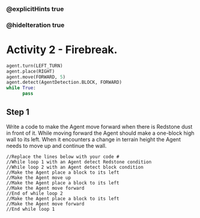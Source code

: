 ### @explicitHints true
### @hideIteration true 
# Activity 2 - Firebreak. 

```python
agent.turn(LEFT_TURN)
agent.place(RIGHT)
agent.move(FORWARD, 5)
agent.detect(AgentDetection.BLOCK, FORWARD) 
while True:
      pass
```

## Step 1
Write a code to make the Agent move forward when there is Redstone dust in front of it.
 While moving forward the Agent should make a one-block high wall to its left.
  When it encounters a change in terrain height the Agent needs to move up and continue the wall.

```template
//Replace the lines below with your code #
//While loop 1 with an Agent detect Redstone condition 
//While loop 2 with an Agent detect block condition 
//Make the Agent place a block to its left         
//Make the Agent move up                            
//Make the Agent place a block to its left         
//Make the Agent move forward
//End of while loop 2
//Make the Agent place a block to its left         
//Make the Agent move forward
//End while loop 1                         
```